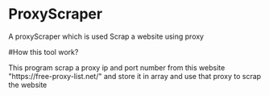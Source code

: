 # ProxyScraper
A proxyScraper which is used Scrap a website using proxy


#How this tool work?

<p>This program scrap a proxy ip and port number from this website "https://free-proxy-list.net/" and store it in array and use that proxy to scrap the website </p>
